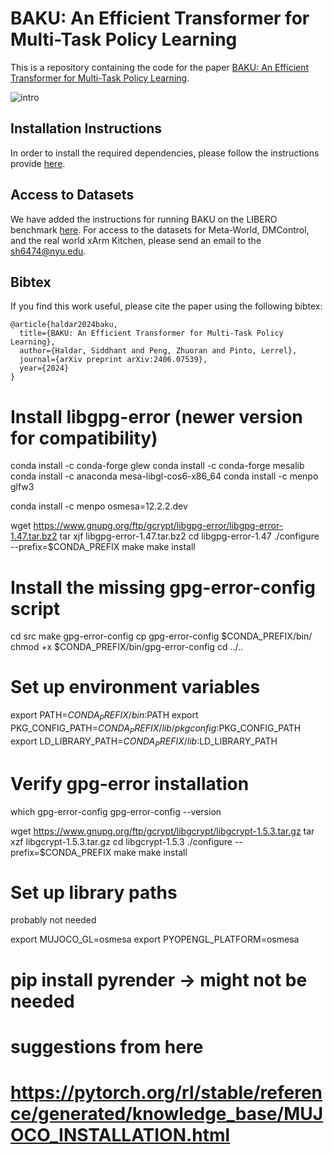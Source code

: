 # BAKU: An Efficient Transformer for Multi-Task Policy Learning

This is a repository containing the code for the paper [BAKU: An Efficient Transformer for Multi-Task Policy Learning](https://arxiv.org/abs/2406.07539).

![intro](https://github.com/siddhanthaldar/baku-release/assets/25313941/7df30d79-6864-4b39-bd33-55376829b28e)

## Installation Instructions

In order to install the required dependencies, please follow the instructions provide [here](Instructions.md).

## Access to Datasets
We have added the instructions for running BAKU on the LIBERO benchmark [here](Instructions.md). For access to the datasets for Meta-World, DMControl, and the real world xArm Kitchen, please send an email to the sh6474@nyu.edu. 

## Bibtex
If you find this work useful, please cite the paper using the following bibtex:
```
@article{haldar2024baku,
  title={BAKU: An Efficient Transformer for Multi-Task Policy Learning},
  author={Haldar, Siddhant and Peng, Zhuoran and Pinto, Lerrel},
  journal={arXiv preprint arXiv:2406.07539},
  year={2024}
}
```
# Install libgpg-error (newer version for compatibility)

conda install -c conda-forge glew
conda install -c conda-forge mesalib
conda install -c anaconda mesa-libgl-cos6-x86_64
conda install -c menpo glfw3


conda install -c menpo osmesa=12.2.2.dev

wget https://www.gnupg.org/ftp/gcrypt/libgpg-error/libgpg-error-1.47.tar.bz2
tar xjf libgpg-error-1.47.tar.bz2
cd libgpg-error-1.47
./configure --prefix=$CONDA_PREFIX 
make
make install

# Install the missing gpg-error-config script
cd src
make gpg-error-config
cp gpg-error-config $CONDA_PREFIX/bin/
chmod +x $CONDA_PREFIX/bin/gpg-error-config
cd ../..

# Set up environment variables
export PATH=$CONDA_PREFIX/bin:$PATH
export PKG_CONFIG_PATH=$CONDA_PREFIX/lib/pkgconfig:$PKG_CONFIG_PATH
export LD_LIBRARY_PATH=$CONDA_PREFIX/lib:$LD_LIBRARY_PATH

# Verify gpg-error installation
which gpg-error-config
gpg-error-config --version

wget https://www.gnupg.org/ftp/gcrypt/libgcrypt/libgcrypt-1.5.3.tar.gz
tar xzf libgcrypt-1.5.3.tar.gz
cd libgcrypt-1.5.3
./configure --prefix=$CONDA_PREFIX
make
make install

# Set up library paths
<!-- export LD_LIBRARY_PATH=$CONDA_PREFIX/lib:$LD_LIBRARY_PATH
export CPATH=$CONDA_PREFIX/include --> probably not needed

export MUJOCO_GL=osmesa
export PYOPENGL_PLATFORM=osmesa
# pip install pyrender -> might not be needed
 

# suggestions from here
# https://pytorch.org/rl/stable/reference/generated/knowledge_base/MUJOCO_INSTALLATION.html
 
 

